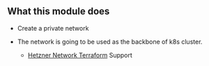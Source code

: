 ## What this module does

* Create a private network
* The network is going to be used as the backbone of k8s cluster.

  * [Hetzner Network Terraform](https://registry.terraform.io/providers/hetznercloud/hcloud/latest/docs/resources/network) Support

